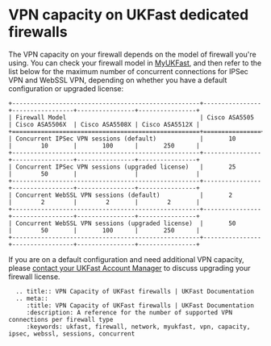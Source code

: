 # VPN capacity on UKFast dedicated firewalls

The VPN capacity on your firewall depends on the model of firewall you're using. You can check your firewall model in [MyUKFast](https://my.ukfast.co.uk/server/dedicated-firewall.php), and then refer to the list below for the maximum number of concurrent connections for IPSec VPN and WebSSL VPN, depending on whether you have a default configuration or upgraded license:

```eval_rst
+----------------------------------------------------+----------------+-----------------+----------------+----------------+
| Firewall Model                                     | Cisco ASA5505  | Cisco ASA5506X  | Cisco ASA5508X | Cisco ASA5512X |
+====================================================+================+=================+================+================+
| Concurrent IPSec VPN sessions (default)            |       10       |        10       |       100      |       250      |
+----------------------------------------------------+----------------+-----------------+----------------+----------------+
| Concurrent IPSec VPN sessions (upgraded license)   |       25       |        50       |                |                |
+----------------------------------------------------+----------------+-----------------+----------------+----------------+
| Concurrent WebSSL VPN sessions (default)           |       2        |        2        |        2       |        2       |
+----------------------------------------------------+----------------+-----------------+----------------+----------------+
| Concurrent WebSSL VPN sessions (upgraded license)  |       50       |        50       |       100      |       250      |
+----------------------------------------------------+----------------+-----------------+----------------+----------------+
```
If you are on a default configuration and need additional VPN capacity, please [contact your UKFast Account Manager](https://my.ukfast.co.uk/account/your-account-manager.php) to discuss upgrading your firewall license.


```eval_rst
  .. title:: VPN Capacity of UKFast firewalls | UKFast Documentation
  .. meta::
     :title: VPN Capacity of UKFast firewalls | UKFast Documentation
     :description: A reference for the number of supported VPN connections per firewall type
     :keywords: ukfast, firewall, network, myukfast, vpn, capacity, ipsec, webssl, sessions, concurrent
```
